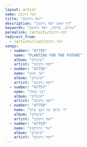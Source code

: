```yaml
---
layout: artist
name: יוסף ניוקומב
title: "יוסף ניוקומב"
description: "דף האמן יוסף ניוקומב"
keywords: "שירים, מוזיקה, יוסף ניוקומב"
permalink: /artists/יוסף-ניוקומב
redirect_from:
  - /artists/list/יוסף ניוקומב
songs:
  - number: "47755"
    name: "PLANTING FOR THE FUTURE"
    album: "סינגלים"
    artist: "יוסף ניוקומב"
  - number: "47756"
    name: "אין יאוש"
    album: "סינגלים"
    artist: "יוסף ניוקומב"
  - number: "47757"
    name: "בני המלך"
    album: "סינגלים"
    artist: "יוסף ניוקומב"
  - number: "47758"
    name: "די קראך פון דעם פיקל"
    album: "סינגלים"
    artist: "יוסף ניוקומב"
  - number: "47759"
    name: "זמר (רמיקס)"
    album: "סינגלים"
    artist: "יוסף ניוקומב"
---
```

